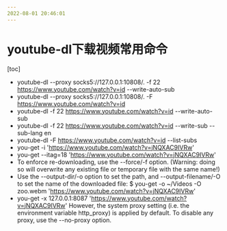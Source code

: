 ```yaml
---
2022-08-01 20:46:01
---
```


# youtube-dl下载视频常用命令

[toc]

* youtube-dl --proxy socks5://127.0.0.1:10808/. -f 22 https://www.youtube.com/watch?v=id --write-auto-sub
* youtube-dl --proxy socks5://127.0.0.1:10808/. -F https://www.youtube.com/watch?v=id
* youtube-dl -f 22 https://www.youtube.com/watch?v=id --write-auto-sub
* youtube-dl -f 22 https://www.youtube.com/watch?v=id --write-sub --sub-lang en
* youtube-dl -F https://www.youtube.com/watch?v=id --list-subs
* you-get -i 'https://www.youtube.com/watch?v=jNQXAC9IVRw'
* you-get --itag=18 'https://www.youtube.com/watch?v=jNQXAC9IVRw'
* To enforce re-downloading, use the --force/-f option. (Warning: doing so will overwrite any existing file or temporary file with the same name!)
* Use the --output-dir/-o option to set the path, and --output-filename/-O to set the name of the downloaded file: $ you-get -o ~/Videos -O zoo.webm 'https://www.youtube.com/watch?v=jNQXAC9IVRw'
* you-get -x 127.0.0.1:8087 'https://www.youtube.com/watch?v=jNQXAC9IVRw'
However, the system proxy setting (i.e. the environment variable http_proxy) is applied by default. To disable any proxy, use the --no-proxy option.

